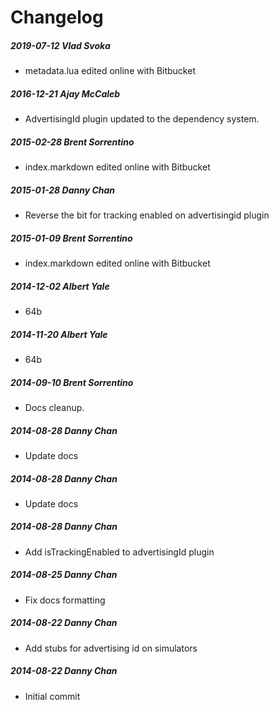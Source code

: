 # Changelog
##### 2019-07-12  Vlad Svoka
 * metadata.lua edited online with Bitbucket

##### 2016-12-21  Ajay McCaleb
 * AdvertisingId plugin updated to the dependency system.

##### 2015-02-28  Brent Sorrentino
 * index.markdown edited online with Bitbucket

##### 2015-01-28  Danny Chan
 * Reverse the bit for tracking enabled on advertisingid plugin

##### 2015-01-09  Brent Sorrentino
 * index.markdown edited online with Bitbucket

##### 2014-12-02  Albert Yale
 * 64b

##### 2014-11-20  Albert Yale
 * 64b

##### 2014-09-10  Brent Sorrentino
 * Docs cleanup.

##### 2014-08-28  Danny Chan
 * Update docs

##### 2014-08-28  Danny Chan
 * Update docs

##### 2014-08-28  Danny Chan
 * Add isTrackingEnabled to advertisingId plugin

##### 2014-08-25  Danny Chan
 * Fix docs formatting

##### 2014-08-22  Danny Chan
 * Add stubs for advertising id on simulators

##### 2014-08-22  Danny Chan
 * Initial commit

